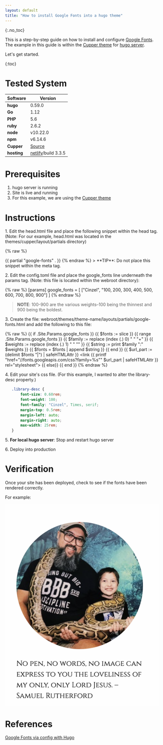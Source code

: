 ```yaml
---
layout: default
title: "How to install Google Fonts into a hugo theme"
---
```

{:.no_toc}

This is a step-by-step guide on how to install and configure [Google Fonts](https://fonts.google.com). The example in this guide is within the [Cupper theme](https://github.com/zwbetz-gh/cupper-hugo-theme) for [hugo server](https://gohugo.io).

Let's get started.

{:toc}

# Tested System

|**Software**   |**Version**   |
|---|---|
|**hugo**   |0.59.0   |
|**Go**   |1.12   |
|**PHP**   |5.6   |
|**ruby**   |2.6.2   |
|**node**   |v10.22.0   |
|**npm**   |v6.14.6   |
|**Cupper**   |[Source](https://github.com/zwbetz-gh/cupper-hugo-theme)   |
|**hosting**   |[netlify](https://www.netlify.com)/build 3.3.5  |

# Prerequisites

1. hugo server is running
2. Site is live and running
3. For this example, we are using the [Cupper theme](https://github.com/zwbetz-gh/cupper-hugo-theme)

# Instructions

1\. Edit the head.html file and place the following snippet within the head tag. (Note: For our example, head.html was located in the themes/cupper/layout/partials directory)

{% raw %}
<head>
   {{ partial "google-fonts" . }}
</head>
{% endraw %}
> **TIP**: Do not place this snippet within the meta tag.

2\. Edit the config.toml file and place the google_fonts line underneath the params tag. (Note: this file is located within the webroot directory):

{% raw %}
   [params]
   google_fonts = [
     ["Cinzel", "100, 200, 300, 400, 500, 600, 700, 800, 900"]
   ]
{% endraw %}

> **NOTE**: 100-900 are the various weights–100 being the thinnest and 900 being the boldest.

3\. Create the file: webroot/themes/theme-name/layouts/partials/google-fonts.html and add the following to this file:

{% raw %}
   {{ if .Site.Params.google_fonts }}
     {{ $fonts := slice }}
     {{ range .Site.Params.google_fonts }}
       {{ $family := replace (index (.)  0) " " "+" }}
       {{ $weights := replace (index (.) 1) " " "" }}
       {{ $string := print $family ":" $weights }}
       {{ $fonts = $fonts | append $string }}
     {{ end }}
     {{ $url_part := (delimit $fonts "|") | safeHTMLAttr }}
     <link {{ printf "href=\"//fonts.googleapis.com/css?family=%s\"" $url_part | safeHTMLAttr }} rel="stylesheet">
   {{ else}}
     <!-- specify a default in case custom config not present -->
     <link href="//fonts.googleapis.com/css?family=Roboto:300,400,700" rel="stylesheet">
   {{ end }}
{% endraw %}

4\. Edit your site's css file. (For this example, I wanted to alter the library-desc property.)

```css
   .library-desc {
       font-size: 0.60rem;
       font-weight: 100;
       font-family: "Cinzel", Times, serif;
       margin-top: 0.5rem;
       margin-left: auto;
       margin-right: auto;
       max-width: 25rem;
   }
```

5\. **For local hugo server**: Stop and restart hugo server

6\. Deploy into production

# Verification

Once your site has been deployed, check to see if the fonts have been rendered correctly.

For example:

![image-20200619192818033](image-20200619192818033-9187937.png)

# References

[Google Fonts via config with Hugo](https://gist.github.com/jeremybise/a6afea2d4c7f9044180ffeb663a617cf)

   